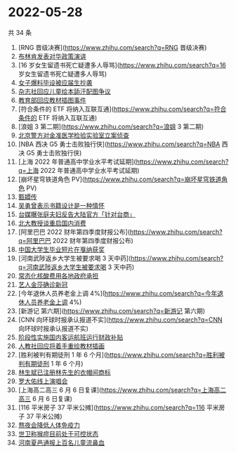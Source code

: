 # 2022-05-28

共 34 条

<!-- BEGIN -->
<!-- 最后更新时间 Sat May 28 2022 23:06:31 GMT+0800 (China Standard Time) -->

1. [RNG 晋级决赛](https://www.zhihu.com/search?q=RNG 晋级决赛)
1. [布林肯发表对华政策演讲](https://www.zhihu.com/search?q=布林肯发表对华政策演讲)
1. [16 岁女生留遗书死亡疑遭多人辱骂](https://www.zhihu.com/search?q=16
   岁女生留遗书死亡疑遭多人辱骂)
1. [女子爆料毕设被应届生抄袭](https://www.zhihu.com/search?q=女子爆料毕设被应届生抄袭)
1. [杂志社回应儿童绘本舔汗配图争议](https://www.zhihu.com/search?q=杂志社回应儿童绘本舔汗配图争议)
1. [教育部回应教材插图事件](https://www.zhihu.com/search?q=教育部回应教材插图事件)
1. [符合条件的 ETF 将纳入互联互通](https://www.zhihu.com/search?q=符合条件的 ETF
   将纳入互联互通)
1. [浪姐 3 第二期](https://www.zhihu.com/search?q=浪姐 3 第二期)
1. [北京警方对金准医学检验实验室立案侦查](https://www.zhihu.com/search?q=北京警方对金准医学检验实验室立案侦查)
1. [NBA 西决 G5 勇士击败独行侠](https://www.zhihu.com/search?q=NBA 西决 G5
   勇士击败独行侠)
1. [上海 2022 年普通高中学业水平考试延期](https://www.zhihu.com/search?q=上海
   2022 年普通高中学业水平考试延期)
1. [崩坏星穹铁道角色 PV](https://www.zhihu.com/search?q=崩坏星穹铁道角色 PV)
1. [甄嬛传](https://www.zhihu.com/search?q=甄嬛传)
1. [吴勇曾表示书籍设计是一种情怀](https://www.zhihu.com/search?q=吴勇曾表示书籍设计是一种情怀)
1. [台媒曝张庭夫妇反告大陆官方「针对台商」](https://www.zhihu.com/search?q=台媒曝张庭夫妇反告大陆官方「针对台商」)
1. [北大教授谈重启国内消费](https://www.zhihu.com/search?q=北大教授谈重启国内消费)
1. [阿里巴巴 2022 财年第四季度财报公布](https://www.zhihu.com/search?q=阿里巴巴
   2022 财年第四季度财报公布)
1. [中国大学生毕业短片在戛纳获奖](https://www.zhihu.com/search?q=中国大学生毕业短片在戛纳获奖)
1. [河南武陟返乡大学生被要求喝 3
   天中药](https://www.zhihu.com/search?q=河南武陟返乡大学生被要求喝 3 天中药)
1. [常态化核酸费用各地政府承担](https://www.zhihu.com/search?q=常态化核酸费用各地政府承担)
1. [艺人金莎确诊新冠](https://www.zhihu.com/search?q=艺人金莎确诊新冠)
1. [今年退休人员养老金上调
   4%](https://www.zhihu.com/search?q=今年退休人员养老金上调 4%)
1. [新游记 第六期](https://www.zhihu.com/search?q=新游记 第六期)
1. [CNN 向环球时报承认报道不实](https://www.zhihu.com/search?q=CNN
   向环球时报承认报道不实)
1. [阶段性实施国内客运航班运行财政补贴](https://www.zhihu.com/search?q=阶段性实施国内客运航班运行财政补贴)
1. [人教社回应将着手重绘教材插画](https://www.zhihu.com/search?q=人教社回应将着手重绘教材插画)
1. [胜利被判有期徒刑 1 年 6
   个月](https://www.zhihu.com/search?q=胜利被判有期徒刑 1 年 6 个月)
1. [林生斌已注册林先生的衣帽间商标](https://www.zhihu.com/search?q=林生斌已注册林先生的衣帽间商标)
1. [罗大佑线上演唱会](https://www.zhihu.com/search?q=罗大佑线上演唱会)
1. [上海高二高三 6 月 6 日复课](https://www.zhihu.com/search?q=上海高二高三 6 月
   6 日复课)
1. [116 平米房子 37 平米公摊](https://www.zhihu.com/search?q=116 平米房子 37
   平米公摊)
1. [熬夜会降低人体免疫力](https://www.zhihu.com/search?q=熬夜会降低人体免疫力)
1. [世卫称猴痘目前处于可控状态](https://www.zhihu.com/search?q=世卫称猴痘目前处于可控状态)
1. [河南夏邑通报上百名儿童流鼻血](https://www.zhihu.com/search?q=河南夏邑通报上百名儿童流鼻血)

<!-- END -->
